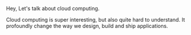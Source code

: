 Hey, Let's talk about cloud computing.

Cloud computing is super interesting, but also quite hard to understand. It profoundly change the way we design, build and ship applications.
